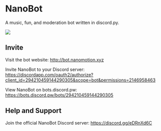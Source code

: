# NanoBot
A music, fun, and moderation bot written in discord.py.

<img src="https://camo.githubusercontent.com/950f500764e1d4cbfbb304b1b829c47fe4d9b671/68747470733a2f2f6e616e6f6d6f74696f6e2e6769746875622e696f2f6173736574732f696d672f6e616e6f626f742e706e67">

## Invite

Visit the bot website: http://bot.nanomotion.xyz

Invite NanoBot to your Discord server: https://discordapp.com/oauth2/authorize?client_id=294210459144290305&scope=bot&permissions=2146958463

View NanoBot on bots.discord.pw: https://bots.discord.pw/bots/294210459144290305

## Help and Support

Join the official NanoBot Discord server: https://discord.gg/eDRnXd6C
